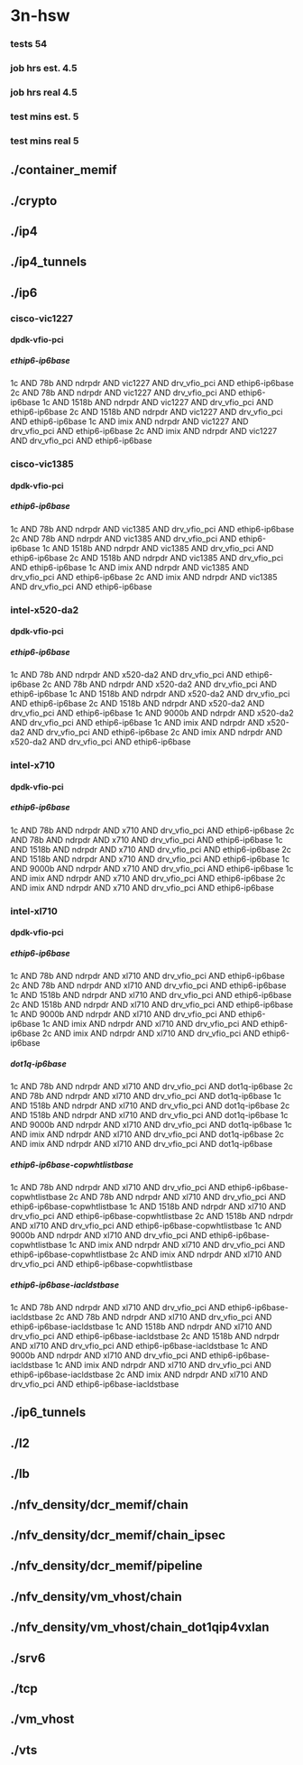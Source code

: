 # 3n-hsw
### tests 54
### job hrs est. 4.5
### job hrs real 4.5
### test mins est. 5
### test mins real 5
## ./container_memif
## ./crypto
## ./ip4
## ./ip4_tunnels
## ./ip6
### cisco-vic1227
#### dpdk-vfio-pci
##### ethip6-ip6base
1c AND 78b AND ndrpdr AND vic1227 AND drv_vfio_pci AND ethip6-ip6base
2c AND 78b AND ndrpdr AND vic1227 AND drv_vfio_pci AND ethip6-ip6base
1c AND 1518b AND ndrpdr AND vic1227 AND drv_vfio_pci AND ethip6-ip6base
2c AND 1518b AND ndrpdr AND vic1227 AND drv_vfio_pci AND ethip6-ip6base
1c AND imix AND ndrpdr AND vic1227 AND drv_vfio_pci AND ethip6-ip6base
2c AND imix AND ndrpdr AND vic1227 AND drv_vfio_pci AND ethip6-ip6base
### cisco-vic1385
#### dpdk-vfio-pci
##### ethip6-ip6base
1c AND 78b AND ndrpdr AND vic1385 AND drv_vfio_pci AND ethip6-ip6base
2c AND 78b AND ndrpdr AND vic1385 AND drv_vfio_pci AND ethip6-ip6base
1c AND 1518b AND ndrpdr AND vic1385 AND drv_vfio_pci AND ethip6-ip6base
2c AND 1518b AND ndrpdr AND vic1385 AND drv_vfio_pci AND ethip6-ip6base
1c AND imix AND ndrpdr AND vic1385 AND drv_vfio_pci AND ethip6-ip6base
2c AND imix AND ndrpdr AND vic1385 AND drv_vfio_pci AND ethip6-ip6base
### intel-x520-da2
#### dpdk-vfio-pci
##### ethip6-ip6base
1c AND 78b AND ndrpdr AND x520-da2 AND drv_vfio_pci AND ethip6-ip6base
2c AND 78b AND ndrpdr AND x520-da2 AND drv_vfio_pci AND ethip6-ip6base
1c AND 1518b AND ndrpdr AND x520-da2 AND drv_vfio_pci AND ethip6-ip6base
2c AND 1518b AND ndrpdr AND x520-da2 AND drv_vfio_pci AND ethip6-ip6base
1c AND 9000b AND ndrpdr AND x520-da2 AND drv_vfio_pci AND ethip6-ip6base
1c AND imix AND ndrpdr AND x520-da2 AND drv_vfio_pci AND ethip6-ip6base
2c AND imix AND ndrpdr AND x520-da2 AND drv_vfio_pci AND ethip6-ip6base
### intel-x710
#### dpdk-vfio-pci
##### ethip6-ip6base
1c AND 78b AND ndrpdr AND x710 AND drv_vfio_pci AND ethip6-ip6base
2c AND 78b AND ndrpdr AND x710 AND drv_vfio_pci AND ethip6-ip6base
1c AND 1518b AND ndrpdr AND x710 AND drv_vfio_pci AND ethip6-ip6base
2c AND 1518b AND ndrpdr AND x710 AND drv_vfio_pci AND ethip6-ip6base
1c AND 9000b AND ndrpdr AND x710 AND drv_vfio_pci AND ethip6-ip6base
1c AND imix AND ndrpdr AND x710 AND drv_vfio_pci AND ethip6-ip6base
2c AND imix AND ndrpdr AND x710 AND drv_vfio_pci AND ethip6-ip6base
### intel-xl710
#### dpdk-vfio-pci
##### ethip6-ip6base
1c AND 78b AND ndrpdr AND xl710 AND drv_vfio_pci AND ethip6-ip6base
2c AND 78b AND ndrpdr AND xl710 AND drv_vfio_pci AND ethip6-ip6base
1c AND 1518b AND ndrpdr AND xl710 AND drv_vfio_pci AND ethip6-ip6base
2c AND 1518b AND ndrpdr AND xl710 AND drv_vfio_pci AND ethip6-ip6base
1c AND 9000b AND ndrpdr AND xl710 AND drv_vfio_pci AND ethip6-ip6base
1c AND imix AND ndrpdr AND xl710 AND drv_vfio_pci AND ethip6-ip6base
2c AND imix AND ndrpdr AND xl710 AND drv_vfio_pci AND ethip6-ip6base
##### dot1q-ip6base
1c AND 78b AND ndrpdr AND xl710 AND drv_vfio_pci AND dot1q-ip6base
2c AND 78b AND ndrpdr AND xl710 AND drv_vfio_pci AND dot1q-ip6base
1c AND 1518b AND ndrpdr AND xl710 AND drv_vfio_pci AND dot1q-ip6base
2c AND 1518b AND ndrpdr AND xl710 AND drv_vfio_pci AND dot1q-ip6base
1c AND 9000b AND ndrpdr AND xl710 AND drv_vfio_pci AND dot1q-ip6base
1c AND imix AND ndrpdr AND xl710 AND drv_vfio_pci AND dot1q-ip6base
2c AND imix AND ndrpdr AND xl710 AND drv_vfio_pci AND dot1q-ip6base
##### ethip6-ip6base-copwhtlistbase
1c AND 78b AND ndrpdr AND xl710 AND drv_vfio_pci AND ethip6-ip6base-copwhtlistbase
2c AND 78b AND ndrpdr AND xl710 AND drv_vfio_pci AND ethip6-ip6base-copwhtlistbase
1c AND 1518b AND ndrpdr AND xl710 AND drv_vfio_pci AND ethip6-ip6base-copwhtlistbase
2c AND 1518b AND ndrpdr AND xl710 AND drv_vfio_pci AND ethip6-ip6base-copwhtlistbase
1c AND 9000b AND ndrpdr AND xl710 AND drv_vfio_pci AND ethip6-ip6base-copwhtlistbase
1c AND imix AND ndrpdr AND xl710 AND drv_vfio_pci AND ethip6-ip6base-copwhtlistbase
2c AND imix AND ndrpdr AND xl710 AND drv_vfio_pci AND ethip6-ip6base-copwhtlistbase
##### ethip6-ip6base-iacldstbase
1c AND 78b AND ndrpdr AND xl710 AND drv_vfio_pci AND ethip6-ip6base-iacldstbase
2c AND 78b AND ndrpdr AND xl710 AND drv_vfio_pci AND ethip6-ip6base-iacldstbase
1c AND 1518b AND ndrpdr AND xl710 AND drv_vfio_pci AND ethip6-ip6base-iacldstbase
2c AND 1518b AND ndrpdr AND xl710 AND drv_vfio_pci AND ethip6-ip6base-iacldstbase
1c AND 9000b AND ndrpdr AND xl710 AND drv_vfio_pci AND ethip6-ip6base-iacldstbase
1c AND imix AND ndrpdr AND xl710 AND drv_vfio_pci AND ethip6-ip6base-iacldstbase
2c AND imix AND ndrpdr AND xl710 AND drv_vfio_pci AND ethip6-ip6base-iacldstbase
## ./ip6_tunnels
## ./l2
## ./lb
## ./nfv_density/dcr_memif/chain
## ./nfv_density/dcr_memif/chain_ipsec
## ./nfv_density/dcr_memif/pipeline
## ./nfv_density/vm_vhost/chain
## ./nfv_density/vm_vhost/chain_dot1qip4vxlan
## ./srv6
## ./tcp
## ./vm_vhost
## ./vts
